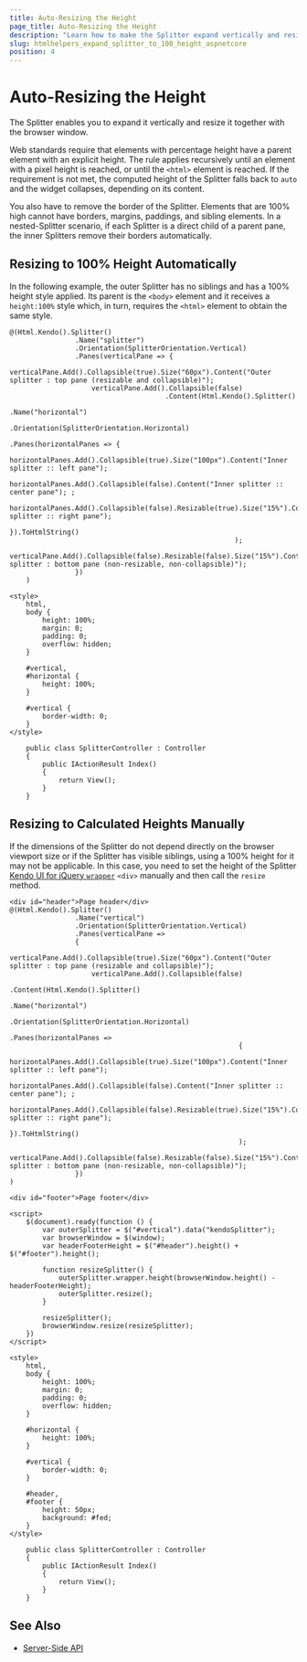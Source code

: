 ```yaml
---
title: Auto-Resizing the Height
page_title: Auto-Resizing the Height
description: "Learn how to make the Splitter expand vertically and resize together with the browser window by using Telerik UI Splitter component for {{ site.framework }}."
slug: htmlhelpers_expand_splitter_to_100_height_aspnetcore
position: 4
---
```


# Auto-Resizing the Height

The Splitter enables you to expand it vertically and resize it together with the browser window.

Web standards require that elements with percentage height have a parent element with an explicit height. The rule applies recursively until an element with a pixel height is reached, or until the `<html>` element is reached. If the requirement is not met, the computed height of the Splitter falls back to `auto` and the widget collapses, depending on its content.

You also have to remove the border of the Splitter. Elements that are 100% high cannot have borders, margins, paddings, and sibling elements. In a nested-Splitter scenario, if each Splitter is a direct child of a parent pane, the inner Splitters remove their borders automatically.

## Resizing to 100% Height Automatically

In the following example, the outer Splitter has no siblings and has a 100% height style applied. Its parent is the `<body>` element and it receives a `height:100%` style which, in turn, requires the `<html>` element to obtain the same style.

```HtmlHelper
@(Html.Kendo().Splitter()
                .Name("splitter")
                .Orientation(SplitterOrientation.Vertical)
                .Panes(verticalPane => {
                    verticalPane.Add().Collapsible(true).Size("60px").Content("Outer splitter : top pane (resizable and collapsible)");
                    verticalPane.Add().Collapsible(false)
                                      .Content(Html.Kendo().Splitter()
                                                        .Name("horizontal")
                                                        .Orientation(SplitterOrientation.Horizontal)
                                                        .Panes(horizontalPanes => {
                                                            horizontalPanes.Add().Collapsible(true).Size("100px").Content("Inner splitter :: left pane");
                                                            horizontalPanes.Add().Collapsible(false).Content("Inner splitter :: center pane"); ;
                                                            horizontalPanes.Add().Collapsible(false).Resizable(true).Size("15%").Content("Inner splitter :: right pane");
                                                        }).ToHtmlString()
                                                       );
                    verticalPane.Add().Collapsible(false).Resizable(false).Size("15%").Content("Outer splitter : bottom pane (non-resizable, non-collapsible)");
                })
    )

<style>
    html,
    body {
        height: 100%;
        margin: 0;
        padding: 0;
        overflow: hidden;
    }

    #vertical,
    #horizontal {
        height: 100%;
    }

    #vertical {
        border-width: 0;
    }
</style>
```
```Controller
    public class SplitterController : Controller
    {
        public IActionResult Index()
        {
            return View();
        }
    }
```


## Resizing to Calculated Heights Manually

If the dimensions of the Splitter do not depend directly on the browser viewport size or if the Splitter has visible siblings, using a 100% height for it may not be applicable. In this case, you need to set the height of the Splitter [Kendo UI for jQuery `wrapper`](https://docs.telerik.com/kendo-ui/intro/widget-basics/wrapper-element) `<div>` manually and then call the `resize` method.

```HtmlHelper
<div id="header">Page header</div>
@(Html.Kendo().Splitter()
                .Name("vertical")
                .Orientation(SplitterOrientation.Vertical)
                .Panes(verticalPane =>
                {
                    verticalPane.Add().Collapsible(true).Size("60px").Content("Outer splitter : top pane (resizable and collapsible)");
                    verticalPane.Add().Collapsible(false)
                                        .Content(Html.Kendo().Splitter()
                                                        .Name("horizontal")
                                                        .Orientation(SplitterOrientation.Horizontal)
                                                        .Panes(horizontalPanes =>
                                                        {
                                                            horizontalPanes.Add().Collapsible(true).Size("100px").Content("Inner splitter :: left pane");
                                                            horizontalPanes.Add().Collapsible(false).Content("Inner splitter :: center pane"); ;
                                                            horizontalPanes.Add().Collapsible(false).Resizable(true).Size("15%").Content("Inner splitter :: right pane");
                                                        }).ToHtmlString()
                                                        );
                    verticalPane.Add().Collapsible(false).Resizable(false).Size("15%").Content("Outer splitter : bottom pane (non-resizable, non-collapsible)");
                })
)

<div id="footer">Page footer</div>

<script>
    $(document).ready(function () {
        var outerSplitter = $("#vertical").data("kendoSplitter");
        var browserWindow = $(window);
        var headerFooterHeight = $("#header").height() + $("#footer").height();

        function resizeSplitter() {
            outerSplitter.wrapper.height(browserWindow.height() - headerFooterHeight);
            outerSplitter.resize();
        }

        resizeSplitter();
        browserWindow.resize(resizeSplitter);
    })
</script>

<style>
    html,
    body {
        height: 100%;
        margin: 0;
        padding: 0;
        overflow: hidden;
    }

    #horizontal {
        height: 100%;
    }

    #vertical {
        border-width: 0;
    }

    #header,
    #footer {
        height: 50px;
        background: #fed;
    }
</style>
```
```Controller
    public class SplitterController : Controller
    {
        public IActionResult Index()
        {
            return View();
        }
    }
```

## See Also

* [Server-Side API](/api/splitter)

